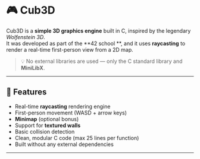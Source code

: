 # 🎮 Cub3D

Cub3D is a **simple 3D graphics engine** built in C, inspired by the legendary *Wolfenstein 3D*.  
It was developed as part of the **42 school **, and it uses **raycasting** to render a real-time first-person view from a 2D map.

> 💡 No external libraries are used — only the C standard library and **MiniLibX**.

---

## 🧠 Features

- Real-time **raycasting** rendering engine
- First-person movement (WASD + arrow keys)
- **Minimap** (optional bonus)
- Support for **textured walls**
- Basic collision detection
- Clean, modular C code (max 25 lines per function)
- Built without any external dependencies

---
